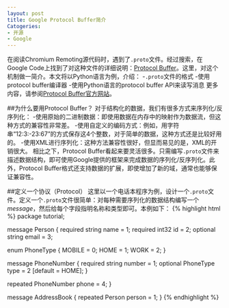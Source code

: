 ```yaml
---
layout: post
title: Google Protocol Buffer简介
Catogeries:
- 开源
- Google
---
```

在阅读Chromium Remoting源代码时，遇到了<code>.proto</code>文件。经过搜索，在Google Code上找到了对这种文件的详细说明：[Protocol Buffer][1]。这里，对这个机制做一简介。本文将以Python语言为例，介绍：
-<code>.proto</code>文件的格式
-使用protocol buffer编译器
-使用Python语言的protocol buffer API来读写消息
更多内容，请参阅[Protocol Buffer官方网站][1]。

##为什么要用Protocol Buffer？
对于结构化的数据，我们有很多方式来序列化/反序列化：
-使用原始的二进制数据：即使用数据在内存中的映射作为数据流，但这种方式的兼容性非常差。
-使用自定义的编码方式：例如，用字符串“12:3:-23:67”的方式保存这4个整数，对于简单的数据，这种方式还是比较好用的。
-使用XML进行序列化：这种方法兼容性很好，但显而易见的是，XML的开销很大。
相比之下，Protocol Buffer看起来要灵活很多。只需编写<code>.proto</code>文件来描述数据结构，即可使用Google提供的框架来完成数据的序列化/反序列化。此外，Protocol Buffer格式还支持数据的扩展，即使增加了新的域，通常也能够保证兼容性。

##定义一个协议（Protocol）
这里以一个电话本程序为例，设计一个<code>.proto</code>文件。定义一个<code>.proto</code>文件很简单：对每种需要序列化的数据结构编写一个*message*，然后给每个字段指明名称和类型即可。本例如下：
{% highlight html %}
package tutorial;

message Person {
  required string name = 1;
  required int32 id = 2;
  optional string email = 3;

  enum PhoneType {
    MOBILE = 0;
    HOME = 1;
    WORK = 2;
  }

  message PhoneNumber {
    required string number = 1;
    optional PhoneType type = 2 [default = HOME];
  }

  repeated PhoneNumber phone = 4;
}

message AddressBook {
  repeated Person person = 1;
}
{% endhighlight %}

[1]: http://code.google.com/intl/en/apis/protocolbuffers/
